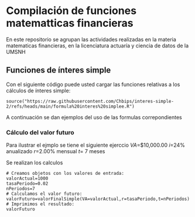 # Compilación de funciones matematticas financieras

En este repositorio se agrupan las actividades realizadas en la materia matematicas financieras, en la licenciatura actuaría y ciencia de datos de la UMSNH

## Funciones de ínteres simple

Con el siguiente código puede usted cargar las funciones relativas a los cálculos de ínteres simple:

```{r}
source("https://raw.githubusercontent.com/Chbips/interes-simple-2/refs/heads/main/formula%20interes%20simplee.R")
```
A continuación se dan ejemplos del uso de las formulas correpondientes

### Cálculo del valor futuro

Para ilustrar el ejmplo se tiene el siguiente ejerccio
$VA$=$10,000.00
$i$=24% anualizado
$r$=2.00% mensual
$t$= 7 meses

Se realizan los calculos
```{r}
# Creamos objetos con los valores de entrada:
valorActual=1000
tasaPeriodo=0.02
nPeriodos=7
# Calculamos el valor futuro:
valorFuturo=valorFinalSimple(VA=valorActual,r=tasaPeriodo,t=nPeriodos)
# Imprimimos el resultado:
valorFuturo
```
